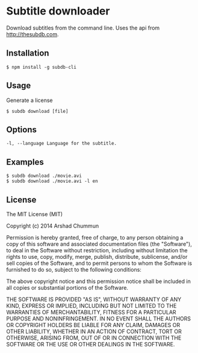 Subtitle downloader
=================

Download subtitles from the command line. Uses the api from http://thesubdb.com.

Installation
--------------

    $ npm install -g subdb-cli

Usage
--------------

Generate a license

    $ subdb download [file]
    
Options
--------------

    -l, --language Language for the subtitle.

Examples
--------------

    $ subdb download ./movie.avi
    $ subdb download ./movie.avi -l en
    
License
--------------

The MIT License (MIT)

Copyright (c) 2014 Arshad Chummun

Permission is hereby granted, free of charge, to any person obtaining a copy
of this software and associated documentation files (the "Software"), to deal
in the Software without restriction, including without limitation the rights
to use, copy, modify, merge, publish, distribute, sublicense, and/or sell
copies of the Software, and to permit persons to whom the Software is
furnished to do so, subject to the following conditions:

The above copyright notice and this permission notice shall be included in all
copies or substantial portions of the Software.

THE SOFTWARE IS PROVIDED "AS IS", WITHOUT WARRANTY OF ANY KIND, EXPRESS OR
IMPLIED, INCLUDING BUT NOT LIMITED TO THE WARRANTIES OF MERCHANTABILITY,
FITNESS FOR A PARTICULAR PURPOSE AND NONINFRINGEMENT. IN NO EVENT SHALL THE
AUTHORS OR COPYRIGHT HOLDERS BE LIABLE FOR ANY CLAIM, DAMAGES OR OTHER
LIABILITY, WHETHER IN AN ACTION OF CONTRACT, TORT OR OTHERWISE, ARISING FROM,
OUT OF OR IN CONNECTION WITH THE SOFTWARE OR THE USE OR OTHER DEALINGS IN THE
SOFTWARE.
